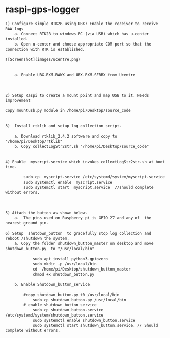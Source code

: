 # raspi-gps-logger
	1) Configure simple RTK2B using UBX: Enable the receiver to receive RAW logs
		a. Connect RTK2B to windows PC (via USB) which has u-center installed.
		b. Open u-center and choose appropriate COM port so that the connection with RTK is established.
	
	![Screenshot](images/ucentre.png)
	
		
		a. Enable UBX-RXM-RAWX and UBX-RXM-SFRBX from Ucentre

	

	2) Setup Raspi to create a mount point and map USB to it. Needs improvement

	Copy mountusb.py module in /home/pi/Desktop/source_code


	3)  Install rtklib and setup log collection script.

		a. Download rtklib_2.4.2 software and copy to "/home/pi/Desktop/rtklib"
		b. Copy collectLogStr2str.sh "/home/pi/Desktop/source_code"


	4) Enable  myscript.service which invokes collectLogStr2str.sh at boot time.
	
		    sudo cp  myscript.service /etc/systemd/system/myscript.service
		    sudo systemctl enable  myscript.service
		    sudo systemctl start  myscript.service  //should complete without errors.
		


	5) Attach the button as shown below.
		a.  The pins used on Raspberry pi is GPIO 27 and any of  the nearest ground pin. 
	
	6) Setup  shutdown_button  to gracefully stop log collection and reboot /shutdown the system.
		a. Copy the folder shutdown_button_master on desktop and move shutdown_button.py  to "/usr/local/bin"
			
			    sudo apt install python3-gpiozero
			    sudo mkdir -p /usr/local/bin
			    cd  /home/pi/Desktop/shutdown_button_master
			    chmod +x shutdown_button.py
			   
		b. Enable Shutdown_button_service
			   
			#copy shutdown_button.py t0 /usr/local/bin
			    sudo cp shutdown_button.py /usr/local/bin
			# enable shutdown button service
			    sudo cp shutdown_button.service /etc/systemd/system/shutdown_button.service
			    sudo systemctl enable shutdown_button.service
			    sudo systemctl start shutdown_button.service. // Should complete without errors.

